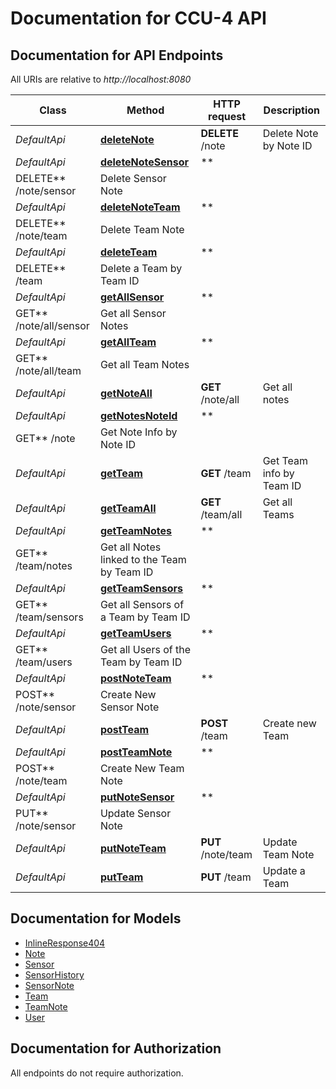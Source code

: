 # Documentation for CCU-4 API

<a name="documentation-for-api-endpoints"></a>

## Documentation for API Endpoints

All URIs are relative to *http://localhost:8080*

Class | Method | HTTP request | Description
------------ | ------------- | ------------- | -------------
*DefaultApi* | [**deleteNote**](reference/gen/Apis/DefaultApi.md#deletenote) | **DELETE** /note | Delete Note by Note ID
*DefaultApi* | [**deleteNoteSensor**](reference/gen/Apis/DefaultApi.md#deletenotesensor) | **
DELETE** /note/sensor | Delete Sensor Note
*DefaultApi* | [**deleteNoteTeam**](reference/gen/Apis/DefaultApi.md#deletenoteteam) | **
DELETE** /note/team | Delete Team Note
*DefaultApi* | [**deleteTeam**](reference/gen/Apis/DefaultApi.md#deleteteam) | **
DELETE** /team | Delete a Team by Team ID
*DefaultApi* | [**getAllSensor**](reference/gen/Apis/DefaultApi.md#getallsensor) | **
GET** /note/all/sensor | Get all Sensor Notes
*DefaultApi* | [**getAllTeam**](reference/gen/Apis/DefaultApi.md#getallteam) | **
GET** /note/all/team | Get all Team Notes
*DefaultApi* | [**getNoteAll**](reference/gen/Apis/DefaultApi.md#getnoteall) | **GET** /note/all | Get all notes
*DefaultApi* | [**getNotesNoteId**](reference/gen/Apis/DefaultApi.md#getnotesnoteid) | **
GET** /note | Get Note Info by Note ID
*DefaultApi* | [**getTeam**](reference/gen/Apis/DefaultApi.md#getteam) | **GET** /team | Get Team info by Team ID
*DefaultApi* | [**getTeamAll**](reference/gen/Apis/DefaultApi.md#getteamall) | **GET** /team/all | Get all Teams
*DefaultApi* | [**getTeamNotes**](reference/gen/Apis/DefaultApi.md#getteamnotes) | **
GET** /team/notes | Get all Notes linked to the Team by Team ID
*DefaultApi* | [**getTeamSensors**](reference/gen/Apis/DefaultApi.md#getteamsensors) | **
GET** /team/sensors | Get all Sensors of a Team by Team ID
*DefaultApi* | [**getTeamUsers**](reference/gen/Apis/DefaultApi.md#getteamusers) | **
GET** /team/users | Get all Users of the Team by Team ID
*DefaultApi* | [**postNoteTeam**](reference/gen/Apis/DefaultApi.md#postnoteteam) | **
POST** /note/sensor | Create New Sensor Note
*DefaultApi* | [**postTeam**](reference/gen/Apis/DefaultApi.md#postteam) | **POST** /team | Create new Team
*DefaultApi* | [**postTeamNote**](reference/gen/Apis/DefaultApi.md#postteamnote) | **
POST** /note/team | Create New Team Note
*DefaultApi* | [**putNoteSensor**](reference/gen/Apis/DefaultApi.md#putnotesensor) | **
PUT** /note/sensor | Update Sensor Note
*DefaultApi* | [**putNoteTeam**](reference/gen/Apis/DefaultApi.md#putnoteteam) | **PUT** /note/team | Update Team Note
*DefaultApi* | [**putTeam**](reference/gen/Apis/DefaultApi.md#putteam) | **PUT** /team | Update a Team

<a name="documentation-for-models"></a>

## Documentation for Models

- [InlineResponse404](reference/gen/Models/InlineResponse404.md)
- [Note](reference/gen/Models/Note.md)
- [Sensor](reference/gen/Models/Sensor.md)
- [SensorHistory](reference/gen/Models/SensorHistory.md)
- [SensorNote](reference/gen/Models/SensorNote.md)
- [Team](reference/gen/Models/Team.md)
- [TeamNote](reference/gen/Models/TeamNote.md)
- [User](reference/gen/Models/User.md)

<a name="documentation-for-authorization"></a>

## Documentation for Authorization

All endpoints do not require authorization.
